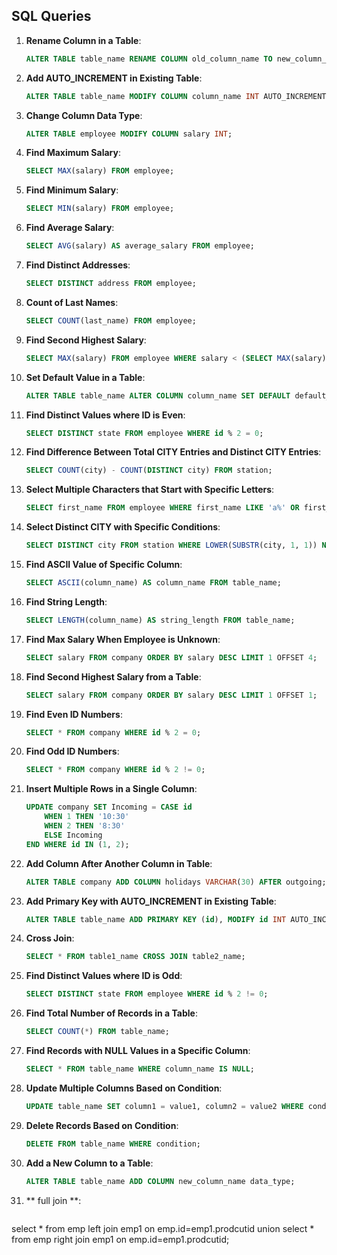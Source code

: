 ## SQL Queries

1. **Rename Column in a Table**:
    ```sql
    ALTER TABLE table_name RENAME COLUMN old_column_name TO new_column_name;
    ```

2. **Add AUTO_INCREMENT in Existing Table**:
    ```sql
    ALTER TABLE table_name MODIFY COLUMN column_name INT AUTO_INCREMENT;
    ```

3. **Change Column Data Type**:
    ```sql
    ALTER TABLE employee MODIFY COLUMN salary INT;
    ```

4. **Find Maximum Salary**:
    ```sql
    SELECT MAX(salary) FROM employee;
    ```

5. **Find Minimum Salary**:
    ```sql
    SELECT MIN(salary) FROM employee;
    ```

6. **Find Average Salary**:
    ```sql
    SELECT AVG(salary) AS average_salary FROM employee;
    ```

7. **Find Distinct Addresses**:
    ```sql
    SELECT DISTINCT address FROM employee;
    ```

8. **Count of Last Names**:
    ```sql
    SELECT COUNT(last_name) FROM employee;
    ```

9. **Find Second Highest Salary**:
    ```sql
    SELECT MAX(salary) FROM employee WHERE salary < (SELECT MAX(salary) FROM employee);
    ```

10. **Set Default Value in a Table**:
    ```sql
    ALTER TABLE table_name ALTER COLUMN column_name SET DEFAULT default_value;
    ```

11. **Find Distinct Values where ID is Even**:
    ```sql
    SELECT DISTINCT state FROM employee WHERE id % 2 = 0;
    ```

12. **Find Difference Between Total CITY Entries and Distinct CITY Entries**:
    ```sql
    SELECT COUNT(city) - COUNT(DISTINCT city) FROM station;
    ```

13. **Select Multiple Characters that Start with Specific Letters**:
    ```sql
    SELECT first_name FROM employee WHERE first_name LIKE 'a%' OR first_name LIKE 'e%' OR first_name LIKE 'i%';
    ```

14. **Select Distinct CITY with Specific Conditions**:
    ```sql
    SELECT DISTINCT city FROM station WHERE LOWER(SUBSTR(city, 1, 1)) NOT IN ('a', 'e', 'i', 'o', 'u') OR LOWER(SUBSTR(city, LENGTH(city), 1)) NOT IN ('a', 'e', 'i', 'o', 'u');
    ```

15. **Find ASCII Value of Specific Column**:
    ```sql
    SELECT ASCII(column_name) AS column_name FROM table_name;
    ```

16. **Find String Length**:
    ```sql
    SELECT LENGTH(column_name) AS string_length FROM table_name;
    ```

17. **Find Max Salary When Employee is Unknown**:
    ```sql
    SELECT salary FROM company ORDER BY salary DESC LIMIT 1 OFFSET 4;
    ```

18. **Find Second Highest Salary from a Table**:
    ```sql
    SELECT salary FROM company ORDER BY salary DESC LIMIT 1 OFFSET 1;
    ```

19. **Find Even ID Numbers**:
    ```sql
    SELECT * FROM company WHERE id % 2 = 0;
    ```

20. **Find Odd ID Numbers**:
    ```sql
    SELECT * FROM company WHERE id % 2 != 0;
    ```

21. **Insert Multiple Rows in a Single Column**:
    ```sql
    UPDATE company SET Incoming = CASE id
        WHEN 1 THEN '10:30'
        WHEN 2 THEN '8:30'
        ELSE Incoming
    END WHERE id IN (1, 2);
    ```

22. **Add Column After Another Column in Table**:
    ```sql
    ALTER TABLE company ADD COLUMN holidays VARCHAR(30) AFTER outgoing;
    ```

23. **Add Primary Key with AUTO_INCREMENT in Existing Table**:
    ```sql
    ALTER TABLE table_name ADD PRIMARY KEY (id), MODIFY id INT AUTO_INCREMENT;
    ```

24. **Cross Join**:
    ```sql
    SELECT * FROM table1_name CROSS JOIN table2_name;
    ```

25. **Find Distinct Values where ID is Odd**:
    ```sql
    SELECT DISTINCT state FROM employee WHERE id % 2 != 0;
    ```

26. **Find Total Number of Records in a Table**:
    ```sql
    SELECT COUNT(*) FROM table_name;
    ```

27. **Find Records with NULL Values in a Specific Column**:
    ```sql
    SELECT * FROM table_name WHERE column_name IS NULL;
    ```

28. **Update Multiple Columns Based on Condition**:
    ```sql
    UPDATE table_name SET column1 = value1, column2 = value2 WHERE condition;
    ```

29. **Delete Records Based on Condition**:
    ```sql
    DELETE FROM table_name WHERE condition;
    ```

30. **Add a New Column to a Table**:
    ```sql
    ALTER TABLE table_name ADD COLUMN new_column_name data_type;
    ```
30. ** full join **:
    ```sql
 select * from emp left join emp1 on emp.id=emp1.prodcutid union select * from emp right join emp1 on emp.id=emp1.prodcutid;
    
